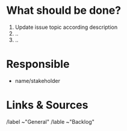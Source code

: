 # What should be done?

1. Update issue topic according description
2. ..
3. ..

# Responsible

* name/stakeholder

# Links & Sources


/label ~"General"
/lable ~"Backlog"